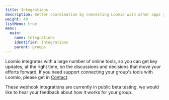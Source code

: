 ```yaml
---
title: Integrations
description: Better coordination by connecting Loomio with other apps you use.
weight: 40
listMenu: true
menu:
  main:
    name: Integrations
    identifier: integrations
    parent: groups
---
```


Loomio integrates with a large number of online tools, so you can get key updates, at the right time, on the discussions and decisions that move your efforts forward. If you need support connecting your group's tools with Loomio, please get in [Contact](https://www.loomio.org/contact).

These webhook integrations are currently in public beta testing, we would like to hear your feedback about how it works for your group.
